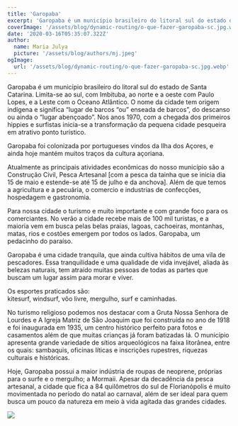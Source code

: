 ```yaml
---
title: 'Garopaba'
excerpt: 'Garopaba é um município brasileiro do litoral sul do estado de Santa Catarina. Limita-se ao sul, com Imbituba, ao norte e a oeste com Paulo Lopes, e a Leste com o Oceano Atlântico ...'
coverImage: '/assets/blog/dynamic-routing/o-que-fazer-garopaba-sc.jpg.webp'
date: '2020-03-16T05:35:07.322Z'
author:
  name: Maria Julya
  picture: '/assets/blog/authors/mj.jpeg'
ogImage:
  url: '/assets/blog/dynamic-routing/o-que-fazer-garopaba-sc.jpg.webp'
---
```


<div class="md:text-justify space-y-4" >
<p class="text-lg font-semibold ">
Garopaba é um município brasileiro do litoral sul do estado de Santa Catarina. Limita-se ao sul, com Imbituba, ao norte e a oeste com Paulo Lopes, e a Leste com o Oceano Atlântico. O nome da cidade tem origem indígena e significa “lugar de barcos “ou” enseada de barcos”, do descanso ou ainda o “lugar abençoado”. Nos anos 1970, com a chegada dos primeiros hippies e surfistas inicia-se a transformação da pequena cidade pesqueira em atrativo ponto turístico. </p>
<p>Garopaba foi colonizada por portugueses vindos da Ilha dos Açores, e ainda hoje mantém muitos traços da cultura açoriana. </p>

<p class="text-lg font-semibold">Atualmente as principais atividades econômicas do nosso município são a Construção Civil, Pesca Artesanal [com a pesca da tainha que se inicia dia 15 de maio e estende-se até 15 de julho e da anchova]. Além de que temos a agricultura e a pecuária, o comercio e industrias de confecções, hospedagem e gastronomia. </p>
<p>Para nossa cidade o turismo e muito importante e com grande foco para os comerciantes. No verão a cidade recebe mais de 100 mil turistas, e a maioria vem em busca pelas belas praias, lagoas, cachoeiras, montanhas, matas, rios e costões emergem por todos os lados. Garopaba, um pedacinho do paraíso.</p>
<p class="text-lg font-semibold">
Garopaba é uma cidade tranquila, que ainda cultiva hábitos de uma vila de pescadores. Essa tranquilidade e uma qualidade de vida invejável, aliada às belezas naturais, tem atraído muitas pessoas de todas as partes que buscam um lugar assim para morar e viver.</p>
Os esportes praticados são:<br>
 kitesurf, windsurf, vôo livre, mergulho, surf e caminhadas.
 <p>No turismo religioso podemos nos destacar com a Gruta Nossa Senhora de Lourdes e A Igreja Matriz de São Joaquim que foi construída no ano de 1918 e foi inaugurada em 1935, um centro histórico perfeito para fotos e casamentos além de que muitas crianças já foram batizadas lá. 
O município apresenta grande variedade de sítios arqueológicos na faixa litorânea, entre os quais: sambaquis, oficinas líticas e inscrições rupestres, riquezas culturais e históricas.</p>

<p class="text-lg font-semibold">Hoje, Garopaba possui a maior indústria de roupas de neoprene, próprias para o surfe e o mergulho; a Mormaii. Apesar da decadência da pesca artesanal, a cidade que fica a 84 quilômetros do sul de Florianópolis é muito movimentada no período do natal ao carnaval, além de ser ideal para quem busca um pouco da natureza em meio à vida agitada das grandes cidades.</p>

<img class="hover:shadow-medium transition-shadow duration-200" src="/assets/blog/dynamic-routing/o-que-fazer-garopaba-sc.jpg.webp"></img>
</div>